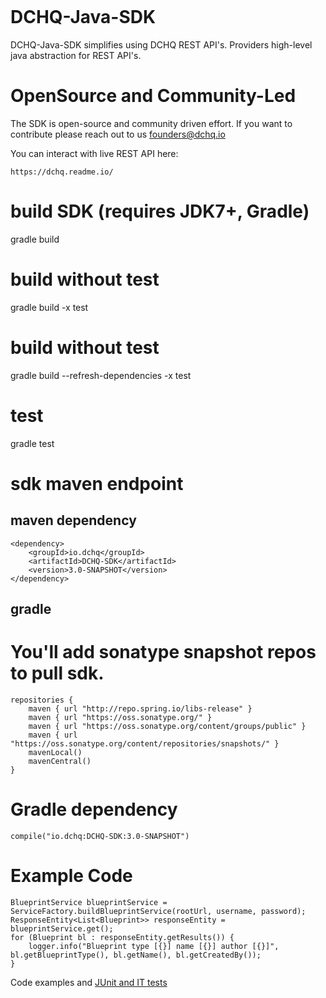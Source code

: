 <figure>
<img src="http://ww1.prweb.com/prfiles/2015/07/21/12907174/gI_146921_dchq-logo.png" alt="" />
</figure>



# DCHQ-Java-SDK
DCHQ-Java-SDK simplifies using DCHQ REST API's. Providers high-level java abstraction for REST API's.

# OpenSource and Community-Led
 The SDK is open-source and community driven effort. If you want to contribute please reach out to us founders@dchq.io

You can interact with live REST API here:
```
https://dchq.readme.io/
```

# build SDK (requires JDK7+, Gradle)
gradle build

# build without test
gradle build -x test

# build without test
gradle build --refresh-dependencies -x test

# test
gradle test

# sdk maven endpoint
## maven dependency
```
<dependency>
    <groupId>io.dchq</groupId>
    <artifactId>DCHQ-SDK</artifactId>
    <version>3.0-SNAPSHOT</version>
</dependency>
```

## gradle
# You'll add sonatype snapshot repos to pull sdk.
```
repositories {
    maven { url "http://repo.spring.io/libs-release" }
    maven { url "https://oss.sonatype.org/" }
    maven { url "https://oss.sonatype.org/content/groups/public" }
    maven { url "https://oss.sonatype.org/content/repositories/snapshots/" }
    mavenLocal()
    mavenCentral()
}
```
# Gradle dependency
```
compile("io.dchq:DCHQ-SDK:3.0-SNAPSHOT")
```
# Example Code
```
BlueprintService blueprintService = ServiceFactory.buildBlueprintService(rootUrl, username, password);
ResponseEntity<List<Blueprint>> responseEntity = blueprintService.get();
for (Blueprint bl : responseEntity.getResults()) {
    logger.info("Blueprint type [{}] name [{}] author [{}]", bl.getBlueprintType(), bl.getName(), bl.getCreatedBy());
}
```

Code examples and [JUnit and IT tests](https://github.com/intesar/DCHQ-SDK/tree/master/src/test/java/io/dchq/sdk/core)
